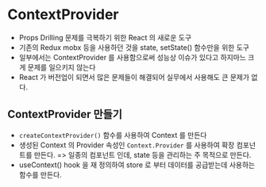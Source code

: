 # ContextProvider

- Props Drilling 문제를 극복하기 위한 React 의 새로운 도구
- 기존의 Redux mobx 등을 사용하던 것을 state, setState() 함수만을 위한 도구
- 일부에서는 ContextProvider 를 사용함으로써 성능상 이슈가 있다고 하지마느
  크게 문제를 일으키지 않는다
- React 가 버전업이 되면서 많은 문제들이 해결되어 실무에서 사용해도 큰 문제가 없다.

## ContextProvider 만들기

- `createContextProvider()` 함수를 사용하여 Context 를 만든다
- 생성된 Context 의 Provider 속성인 `Context.Provider` 를 사용하여 확장 컴포넌트를 만든다.
  => 일종의 컴포넌트 인데, state 등을 관리하는 주 목적으로 만든다.
- useContext() hook 을 재 정의하여 store 로 부터 데이터를 공급받는데 사용하는
  함수를 만든다.
